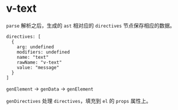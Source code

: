 # v-text

`parse` 解析之后，生成的 `ast` 相对应的 `directives` 节点保存相应的数据。

```
directives: [
  {
    arg: undefined
    modifiers: undefined
    name: "text"
    rawName: "v-text"
    value: "message"
  }
]
```

`genElement` -> `genData` -> `genElement`

`genDirectives` 处理 `directives`，填充到 `el` 的 `props` 属性上。
